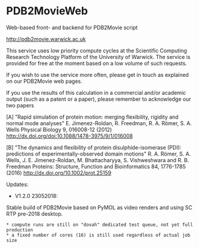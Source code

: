 # PDB2MovieWeb
Web-based front- and backend for PDB2Movie script

http://pdb2movie.warwick.ac.uk

This service uses low priority compute cycles at the Scientific Computing Research Technology Platform 
of the University of Warwick. The service is provided for free at the moment based on a low volume of such requests. 

If you wish to use the service more often, please get in touch as explained on our PDB2Movie web pages.

If you use the results of this calculation in a commercial and/or academic output (such as a patent or a paper), please
remember to acknowledge our two papers

[A] "Rapid simulation of protein motion: merging flexibility, rigidity and normal mode analyses"
E. Jimenez-Roldan, R. Freedman, R. A. R&ouml;mer, S. A. Wells
Physical Biology 9, 016008-12 (2012) 
http://dx.doi.org/doi:10.1088/1478-3975/9/1/016008

[B] "The dynamics and flexibility of protein disulphide-isomerase (PDI): predictions of experimentally-observed domain motions"
R. A. R&ouml;mer, S. A. Wells, J. E. Jimenez-Roldan, M. Bhattacharyya, S. Vishweshwara and R. B. Freedman
Proteins: Structure, Function and Bioinformatics 84, 1776-1785 (2016)
http://dx.doi.org/10.1002/prot.25159

Updates:

- V1.2.0 23052018: 

Stable build of PDB2Movie based on PyMOL as video renders and using SC RTP pre-2018 desktop.

    * compute runs are still on "dovah" dedicated test queue, not yet full production
    * a fixed number of cores (16) is still used regardless of actual job size
